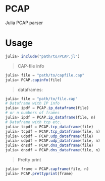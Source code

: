 # PCAP
Julia PCAP parser

# Usage

```julia
julia> include("path/to/PCAP.jl")

```
> CAP-file info

```julia
julia> file = "path/to/capfile.cap"
julia> PCAP.capinfo(file)
```

> dataframes:

```julia
julia> file = "path/to/file.cap"
# Dataframe with IP info
julia> ipdf = PCAP.ip_dataframe(file)
# or n numbers of frames
julia> ipdf = PCAP.ip_dataframe(file, n)
# Dataframe with tcp etc.
julia> tcpdf = PCAP.tcp_dataframe(file)
julia> tcpdf = PCAP.tcp_dataframe(file, n)
julia> udpdf = PCAP.udp_dataframe(file)
julia> udpdf = PCAP.udp_dataframe(file, n)
julia> dnsdf = PCAP.dns_dataframe(file)
julia> dnsdf = PCAP.dns_dataframe(file, n)
```

> Pretty print

```julia
julia> frame = PCAP.capframe(file, n)
julia> PCAP.prettyprint(frame)
```

